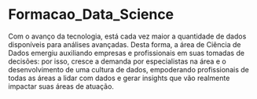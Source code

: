 # Formacao_Data_Science

Com o avanço da tecnologia, está cada vez maior a quantidade de dados disponíveis para análises avançadas. Desta forma, a área de Ciência de Dados emergiu auxiliando empresas e profissionais em suas tomadas de decisões: por isso, cresce a demanda por especialistas na área e o desenvolvimento de uma cultura de dados, empoderando profissionais de todas as áreas a lidar com dados e gerar insights que vão realmente impactar suas áreas de atuação.

